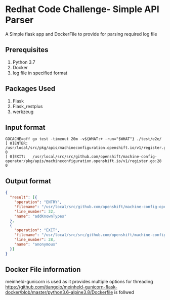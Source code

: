 ﻿# Redhat Code Challenge- Simple API Parser 

A Simple flask app and DockerFile to provide for parsing required log file 

## Prerequisites
1. Python 3.7
2. Docker
3. log file in specified format

## Packages Used
1. Flask
2. Flask_restplus
3. werkzeug


## Input format 
```
GOCACHE=off go test -timeout 20m -v${WHAT:+ -run="$WHAT"} ./test/e2e/
[ 0]ENTER: /usr/local/src/pkg/apis/machineconfiguration.openshift.io/v1/register.go:28 0
[ 0]EXIT:   /usr/local/src/src/github.com/openshift/machine-config-operator/pkg/apis/machineconfiguration.openshift.io/v1/register.go:28 0
```
## Output format 
```json
{
  "result": [{
    "operation": "ENTRY",
    "filename": "/usr/local/src/github.com/openshift/machine-config-operator/pkg/apis/machineconfiguration.openshift.io/v1/register.go",
    "line_number": 32,
    "name": "addKnownTypes"
  },
  {
    "operation": "EXIT",
    "filename": "/usr/local/src/src/github.com/openshift/machine-config-operator/pkg/apis/machineconfiguration.openshift.io/v1/register.go",
    "line_number": 28,
    "name": "anonymous"
  }]
}
```
## Docker File information
meinheld-gunicorn is used as it provides multiple options for threading 
https://github.com/tiangolo/meinheld-gunicorn-flask-docker/blob/master/python3.6-alpine3.8/Dockerfile is follwed 

